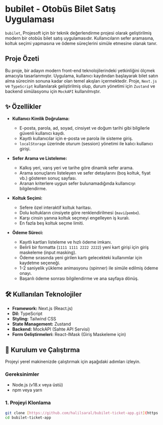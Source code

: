 # bubilet - Otobüs Bilet Satış Uygulaması

`bubilet`, Projesoft için bir teknik değerlendirme projesi olarak geliştirilmiş modern bir otobüs bilet satış uygulamasıdır. Kullanıcıların sefer aramasına, koltuk seçimi yapmasına ve ödeme süreçlerini simüle etmesine olanak tanır.

## Proje Özeti

Bu proje, bir adayın modern front-end teknolojilerindeki yetkinliğini ölçmek amacıyla tasarlanmıştır. Uygulama, kullanıcı kaydından başlayarak bilet satın alma sürecinin sonuna kadar olan temel akışları içermektedir. Proje, `Next.js` ve `TypeScript` kullanılarak geliştirilmiş olup, durum yönetimi için `Zustand` ve backend simülasyonu için `MockAPI` kullanılmıştır.

## ✨ Özellikler

- **Kullanıcı Kimlik Doğrulama:**

  - E-posta, parola, ad, soyad, cinsiyet ve doğum tarihi gibi bilgilerle güvenli kullanıcı kaydı.
  - Kayıtlı kullanıcılar için e-posta ve parola ile sisteme giriş.
  - `localStorage` üzerinde oturum (session) yönetimi ile kalıcı kullanıcı girişi.

- **Sefer Arama ve Listeleme:**

  - Kalkış yeri, varış yeri ve tarihe göre dinamik sefer arama.
  - Arama sonuçlarını listeleyen ve sefer detaylarını (boş koltuk, fiyat vb.) gösteren sonuç sayfası.
  - Aranan kriterlere uygun sefer bulunamadığında kullanıcıyı bilgilendirme.

- **Koltuk Seçimi:**

  - Sefere özel interaktif koltuk haritası.
  - Dolu koltukların cinsiyete göre renklendirilmesi (`mavi`/`pembe`).
  - Karşı cinsin yanına koltuk seçmeyi engelleyen iş kuralı.
  - En fazla beş koltuk seçme limiti.

- **Ödeme Süreci:**
  - Kayıtlı kartları listeleme ve hızlı ödeme imkanı.
  - Belirli bir formatta (`1111 1111 2222 2222`) yeni kart girişi için giriş maskeleme (input masking).
  - Ödeme sırasında yeni girilen kartı gelecekteki kullanımlar için kaydetme seçeneği.
  - 1-2 saniyelik yükleme animasyonu (spinner) ile simüle edilmiş ödeme onayı.
  - Başarılı ödeme sonrası bilgilendirme ve ana sayfaya dönüş.

## 🛠️ Kullanılan Teknolojiler

- **Framework:** Next.js (React.js)
- **Dil:** TypeScript
- **Styling:** Tailwind CSS
- **State Management:** Zustand
- **Backend:** MockAPI (Sahte API Servisi)
- **Form Geliştirmeleri:** React-IMask (Giriş Maskeleme için)

## 🚀 Kurulum ve Çalıştırma

Projeyi yerel makinenizde çalıştırmak için aşağıdaki adımları izleyin.

### Gereksinimler

- Node.js (v18.x veya üstü)
- npm veya yarn

### 1. Projeyi Klonlama

```bash
git clone [https://github.com/halilsaral/bubilet-ticket-app.git](https://github.com/halilsaral/bubilet-ticket-app.git)
cd bubilet-ticket-app
```
